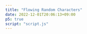 ```yaml
---
title: "Flowing Random Characters"
date: 2022-12-01T20:06:13+09:00
p5: true
script: "script.js"
---
```


